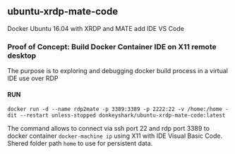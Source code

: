 ## ubuntu-xrdp-mate-code
Docker Ubuntu 16.04 with XRDP and MATE add IDE VS Code
### Proof of Concept: Build Docker Container IDE on X11 remote desktop
The purpose is to exploring and debugging docker build process in a virtual IDE use over RDP

#### RUN
`docker run -d --name rdp2mate -p 3389:3389 -p 2222:22 -v /home:/home -dit --restart unless-stopped donkeyshark/ubuntu-xrdp-mate-code:latest`

The command allows to connect via ssh port 22 and rdp port 3389 to docker container `docker-machine ip` using X11 with IDE Visual Basic Code. Shered folder path `home` to use for persistent data.

